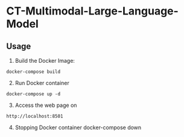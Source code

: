 # CT-Multimodal-Large-Language-Model
## Usage
1.  Build the Docker Image:
```
docker-compose build
```

2.  Run Docker container
```
docker-compose up -d
```
3.  Access the web page on
```
http://localhost:8501
```
4.  Stopping Docker container
docker-compose down

